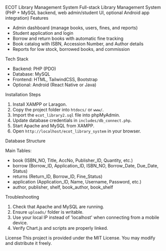 ECOT Library Management System
Full-stack Library Management System (PHP + MySQL backend, web admin/student UI, optional Android app integration)
Features

- Admin dashboard (manage books, users, fines, and reports)
- Student application and login
- Borrow and return books with automatic fine tracking
- Book catalog with ISBN, Accession Number, and Author details
- Reports for low stock, borrowed books, and commission


Tech Stack

- Backend: PHP (PDO)
- Database: MySQL
- Frontend: HTML, TailwindCSS, Bootstrap
- Optional: Android (React Native or Java)

Installation Steps

1. Install XAMPP or Laragon.
2. Copy the project folder into `htdocs/` or `www/`.
3. Import the `ecot_library2.sql` file into phpMyAdmin.
4. Update database credentials in `includes/db_connect.php`.
5. Start Apache and MySQL from XAMPP.
6. Open `http://localhost/ecot_library_system` in your browser.

Database Structure

Main Tables:
- book (ISBN_NO, Title, AccNo, Publisher_ID, Quantity, etc.)
- borrow (Borrow_ID, Application_ID, ISBN_NO, Borrow_Date, Due_Date, Status)
- returns (Return_ID, Borrow_ID, Fine_Status)
- application (Application_ID, Name, Username, Password, etc.)
- author, publisher, shelf, book_author, book_shelf

Troubleshooting

1. Check that Apache and MySQL are running.
2. Ensure `uploads/` folder is writable.
3. Use your local IP instead of 'localhost' when connecting from a mobile device.
4. Verify Chart.js and scripts are properly linked.

License
This project is provided under the MIT License. You may modify and distribute it freely.
